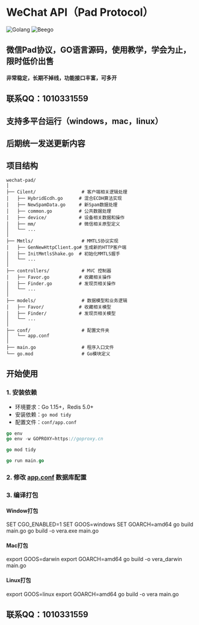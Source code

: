 # WeChat API（Pad Protocol）

![Golang](https://img.shields.io/badge/language-Golang-blue.svg)
![Beego](https://img.shields.io/badge/framework-Beego-green.svg)

## 微信Pad协议，GO语言源码，使用教学，学会为止，限时低价出售
#### 非常稳定，长期不掉线，功能接口丰富，可多开

## 联系QQ：1010331559
## 支持多平台运行（windows，mac，linux）
## 后期统一发送更新内容

## 项目结构

```
wechat-pad/
│
├── Cilent/                 # 客户端相关逻辑处理
│   ├── HybridEcdh.go      # 混合ECDH算法实现
│   ├── NewSpamData.go     # 新Spam数据处理
│   ├── common.go          # 公共数据处理
│   ├── device/            # 设备相关数据和操作
│   ├── mm/                # 微信相关原型定义
│   └── ...
│
├── Mmtls/                  # MMTLS协议实现
│   ├── GenNewHttpClient.go# 生成新的HTTP客户端
│   ├── InitMmtlsShake.go  # 初始化MMTLS握手
│   └── ...
│
├── controllers/            # MVC 控制器
│   ├── Favor.go           # 收藏相关操作
│   ├── Finder.go          # 发现页相关操作
│   └── ...
│
├── models/                 # 数据模型和业务逻辑
│   ├── Favor/             # 收藏相关模型
│   ├── Finder/            # 发现页相关模型
│   └── ...
│
├── conf/                   # 配置文件夹
│   └── app.conf
│
├── main.go                 # 程序入口文件
└── go.mod                  # Go模块定义
```


## 开始使用

### 1. 安装依赖

- 环境要求：Go 1.15+，Redis 5.0+
- 安装依赖：`go mod tidy`
- 配置文件：`conf/app.conf`
```go
go env
go env -w GOPROXY=https://goproxy.cn

go mod tidy

go run main.go
```
### 2. 修改 [app.conf](conf%2Fapp.conf) 数据库配置

### 3. 编译打包
#### Window打包
SET CGO_ENABLED=1
SET GOOS=windows
SET GOARCH=amd64
go build main.go
go build -o vera.exe main.go

#### Mac打包
export GOOS=darwin
export GOARCH=amd64 
go build -o vera_darwin main.go

#### Linux打包
export GOOS=linux
export GOARCH=amd64
go build -o vera main.go


## 联系QQ：1010331559
